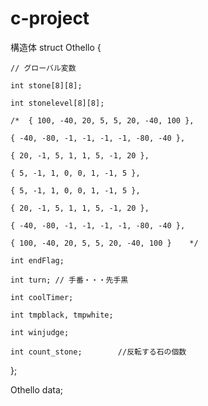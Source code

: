 # c-project
構造体
struct Othello {

	// グローバル変数

	int stone[8][8];

	int stonelevel[8][8];

	/*	{ 100, -40, 20, 5, 5, 20, -40, 100 },

	{ -40, -80, -1, -1, -1, -1, -80, -40 },

	{ 20, -1, 5, 1, 1, 5, -1, 20 },

	{ 5, -1, 1, 0, 0, 1, -1, 5 },

	{ 5, -1, 1, 0, 0, 1, -1, 5 },

	{ 20, -1, 5, 1, 1, 5, -1, 20 },

	{ -40, -80, -1, -1, -1, -1, -80, -40 },

	{ 100, -40, 20, 5, 5, 20, -40, 100 }	*/

	int endFlag;

	int turn; // 手番・・・先手黒

	int coolTimer;

	int tmpblack, tmpwhite;

	int winjudge;

	int count_stone;		//反転する石の個数



};



Othello data;
